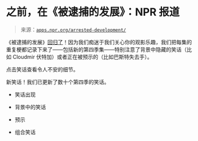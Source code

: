 <!--yml

类别：未分类

日期：2024 年 5 月 27 日 14:57:34

-->

# 之前，在《被逮捕的发展》：NPR 报道

> 来源：[`apps.npr.org/arrested-development/`](https://apps.npr.org/arrested-development/)

《被逮捕的发展》[回归了](http://movies.netflix.com/WiMovie/Arrested_Development/70140358?trkid=8133737)！因为我们痴迷于我们关心你的观影乐趣，我们把每集的重复梗都记录下来了——包括新的第四季集——特别注意了背景中隐藏的笑话（比如 Cloudmir 伏特加）或者正在被预示的（比如巴斯特失去手）。

点击笑话查看令人不安的细节。

新笑话！我们已更新了数十个第四季的笑话。

+   笑话出现

+   背景中的笑话

+   预示

+   组合笑话
